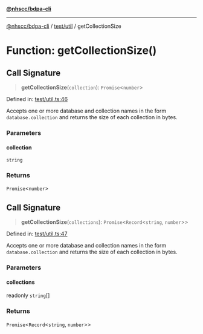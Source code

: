 [**@nhscc/bdpa-cli**](../../../README.md)

***

[@nhscc/bdpa-cli](../../../README.md) / [test/util](../README.md) / getCollectionSize

# Function: getCollectionSize()

## Call Signature

> **getCollectionSize**(`collection`): `Promise`\<`number`\>

Defined in: [test/util.ts:46](https://github.com/nhscc/bdpa-cli/blob/cc06230b8b3c4bd28c3da1903ce886e7c819a1ce/test/util.ts#L46)

Accepts one or more database and collection names in the form
`database.collection` and returns the size of each collection in bytes.

### Parameters

#### collection

`string`

### Returns

`Promise`\<`number`\>

## Call Signature

> **getCollectionSize**(`collections`): `Promise`\<`Record`\<`string`, `number`\>\>

Defined in: [test/util.ts:47](https://github.com/nhscc/bdpa-cli/blob/cc06230b8b3c4bd28c3da1903ce886e7c819a1ce/test/util.ts#L47)

Accepts one or more database and collection names in the form
`database.collection` and returns the size of each collection in bytes.

### Parameters

#### collections

readonly `string`[]

### Returns

`Promise`\<`Record`\<`string`, `number`\>\>
